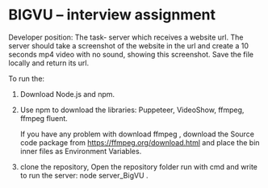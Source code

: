 # BIGVU – interview assignment 
Developer position:
The task- server which receives a website url. The server should take a screenshot of the website in the url and create a 10 seconds mp4 video with no sound, 
showing this screenshot. Save the file locally and return its url.

To run the:

1. Download Node.js and npm.

2. Use npm to download the libraries:
   Puppeteer, VideoShow, ffmpeg, ffmpeg fluent.
   
   If you have any problem with download ffmpeg , download the Source code package from https://ffmpeg.org/download.html and place the bin inner files as Environment Variables. 

3. clone the repository, Open the repository folder run with cmd and write to run the server: node server_BigVU . 

